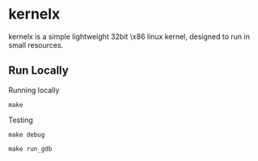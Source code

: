 # kernelx
kernelx is a simple lightweight 32bit \x86 linux kernel, designed to run in small resources.

## Run Locally

Running locally
```
make
```

Testing

```
make debug
```

```
make run_gdb
```